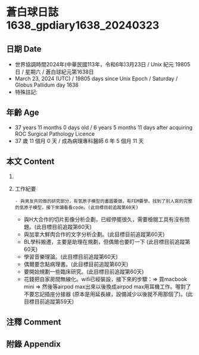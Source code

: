[_metadata_:encoding]: - "utf-8"
[_metadata_:language]: - "zh-Hant-TW"
[_metadata_:fileformat]: - "markdown"
[_metadata_:MIME_type]: - "text/plain"
[_metadata_:markdown_version]: - "commonmark version 0.30"
[_metadata_:markdown_spec]: - "https://spec.commonmark.org/0.30/"

# 蒼白球日誌1638_gpdiary1638_20240323 #

## 日期 Date ##

* 世界協調時間2024年(中華民國113年，令和6年)3月23日 / Unix 紀元 19805 日 / 星期六 / 蒼白球紀元第1638日
* March 23, 2024 (UTC) / 19805 days since Unix Epoch / Saturday / Globus Pallidum day 1638
* 特殊註記:

## 年齡 Age ##

* 37 years 11 months 0 days old / 6 years 5 months 11 days after acquiring ROC Surgical Pathology Licence
* 37 歲 11 個月 0 天 / 成為病理專科醫師 6 年 5 個月 11 天

## 本文 Content ##

1. 

    
2. 工作紀要

       - 與男友共同做的研究部分，有氫原子模型的畫圖要做，有FEM要學。找到了別人寫的完整的氫原子模型，接下來讀看看code。(此目標目前追蹤第60天)
   - 與H大合作的切片影像分析企劃，已經停擺很久，需要檢閱工具有沒有問題。(此目標目前追蹤第60天)
   - 與加拿大鮮肉合作的文字分析企劃。(此目標目前追蹤第60天)
   - BL學科搬遷，主要是助理在規劃，但偶爾也要盯一下 (此目標目前追蹤第60天)
   - 學習音樂理論。(此目標目前追蹤第60天)
   - 偶爾要念點病理書。(此目標目前追蹤第60天)
   - 要開始規劃一些臨床研究。(此目標目前追蹤第60天)
   - 花錢把自家房間無線化。wifi已經裝設，接下來的步驟：=> 買macbook mini => 然後等airpod max出來以後換成airpod max用耳機工作。喔對了不要忘記插座分接器 (原本是用延長線，設備減少以後就不用那個了)。(此目標目前追蹤第59天)


## 注釋 Comment ##


## 附錄 Appendix ##

